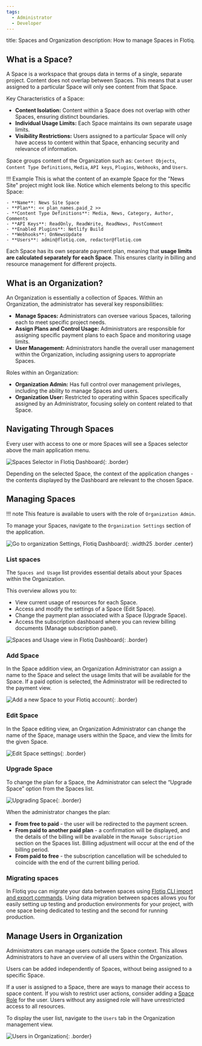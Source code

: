 ```yaml
---
tags:
  - Administrator
  - Developer
---
```


title: Spaces and Organization
description: How to manage Spaces in Flotiq.

## What is a Space?

A Space is a workspace that groups data in terms of a single, separate project.
Content does not overlap between Spaces.
This means that a user assigned to a particular Space will only see content from that Space.

Key Characteristics of a Space:

* **Content Isolation:** Content within a Space does not overlap with other Spaces, ensuring distinct boundaries.
* **Individual Usage Limits:** Each Space maintains its own separate usage limits.
* **Visibility Restrictions:** Users assigned to a particular Space will only have access to content within that Space, enhancing security and relevance of information.

Space groups content of the Organization such as: `Content Objects`, `Content Type Definitions`, `Media`, `API keys`, `Plugins`, `Webhooks`, and `Users`.

!!! Example
    This is what the content of an example Space for the "News Site" project might look like. Notice which elements belong to this specific Space:

    - **Name**: News Site Space
    - **Plan**: << plan_names.paid_2 >>
    - **Content Type Definitions**: Media, News, Category, Author, Comments
    - **API Keys**: ReadOnly, ReadWrite, ReadNews, PostComment
    - **Enabled Plugins**: Netlify Build
    - **Webhooks**: OnNewsUpdate
    - **Users**: admin@flotiq.com, redactor@flotiq.com

Each Space has its own separate payment plan, meaning that **usage limits are calculated separately for each Space**. This ensures clarity in billing and resource management for different projects.

## What is an Organization?

An Organization is essentially a collection of Spaces. Within an Organization, the administrator has several key responsibilities:

- **Manage Spaces:** Administrators can oversee various Spaces, tailoring each to meet specific project needs.
- **Assign Plans and Control Usage:** Administrators are responsible for assigning specific payment plans to each Space and monitoring usage limits.
- **User Management:** Administrators handle the overall user management within the Organization, including assigning users to appropriate Spaces.

Roles within an Organization:

- **Organization Admin:** Has full control over management privileges, including the ability to manage Spaces and users.
- **Organization User:** Restricted to operating within Spaces specifically assigned by an Administrator, focusing solely on content related to that Space.

## Navigating Through Spaces

Every user with access to one or more Spaces will see a Spaces selector above the main application menu.

![Spaces Selector in Flotiq Dashboard](images/DashboardSpaces.png){: .border}

Depending on the selected Space, the context of the application changes - the contents displayed by the Dashboard are relevant to the chosen Space.

## Managing Spaces

!!! note
    This feature is available to users with the role of `Organization Admin`.

To manage your Spaces, navigate to the `Organization Settings` section of the application.

![Go to organization Settings, Flotiq Dashboard](images/OrganizationSettings.png){: .width25 .border .center}

### List spaces

The `Spaces and Usage` list provides essential details about your Spaces within the Organization. 

This overview allows you to:

* View current usage of resources for each Space.
* Access and modify the settings of a Space (Edit Space).
* Change the payment plan associated with a Space (Upgrade Space).
* Access the subscription dashboard where you can review billing documents (Manage subscription panel).

![Spaces and Usage view in Flotiq Dashboard](images/spaces/SpacesAndUsage.png){: .border}

### Add Space

In the Space addition view, an Organization Administrator can assign a name to the Space and select the usage limits that will be available for the Space. 
If a paid option is selected, the Administrator will be redirected to the payment view.

![Add a new Space to your Flotiq account](images/spaces/SpaceAdd.png){: .border}

### Edit Space

In the Space editing view, an Organization Administrator can change the name of the Space, manage users within the Space, and view the limits for the given Space.

![Edit Space settings](images/spaces/SpaceEdit.png){: .border}

### Upgrade Space

To change the plan for a Space, the Administrator can select the “Upgrade Space” option from the Spaces list.

![Upgrading Space](images/spaces/SpaceUpgrade.png){: .border}

When the administrator changes the plan:

* **From free to paid** - the user will be redirected to the payment screen.
* **From paid to another paid plan** - a confirmation will be displayed, and the details of the billing will be available in the `Manage Subscription` section on the Spaces list. Billing adjustment will occur at the end of the billing period.
* **From paid to free** - the subscription cancellation will be scheduled to coincide with the end of the current billing period.

### Migrating spaces

In Flotiq you can migrate your data between spaces using [Flotiq CLI import and export commands](../CLI/migrating-data-between-spaces.md). Using data migration between spaces allows you for easily setting up testing and production environments for your project, with one space being dedicated to testing and the second for running production.

## Manage Users in Organization

Administrators can manage users outside the Space context.
This allows Administrators to have an overview of all users within the Organization.

Users can be added independently of Spaces, without being assigned to a specific Space.

If a user is assigned to a Space, there are ways to manage their access to space content. If you wish to restrict user actions, consider adding a [Space Role](./user-roles.md) for the user. Users without any assigned role will have unrestricted access to all resources.

To display the user list, navigate to the `Users` tab in the Organization management view.

![Users in Organization](images/UserList.png){: .border}
